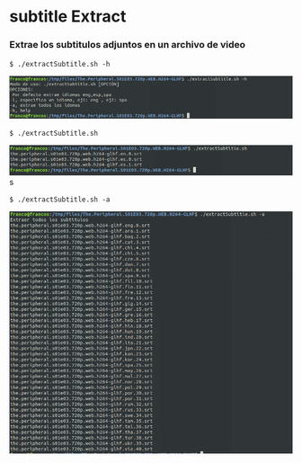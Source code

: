 # subtitle Extract
### Extrae los subtitulos adjuntos en un archivo de video

```
$ ./extractSubtitle.sh -h
```
![](img/file01.png)

```
$ ./extractSubtitle.sh 
```
![](img/file02.png)s



```
$ ./extractSubtitle.sh -a
```
![](img/file03.png)

